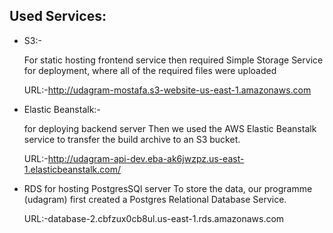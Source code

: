 ## Used Services:

 -  S3:- 
    
    For static hosting frontend service then required Simple Storage Service for deployment, where all of the required files were uploaded 
    
    URL:-http://udagram-mostafa.s3-website-us-east-1.amazonaws.com
   
 -  Elastic Beanstalk:- 
    
    for deploying backend server Then we used the AWS Elastic Beanstalk service to transfer the build archive to an S3 bucket.
    
    URL:-http://udagram-api-dev.eba-ak6jwzpz.us-east-1.elasticbeanstalk.com/
   
 -  RDS for hosting PostgresSQl server To store the data, our programme (udagram) first created a Postgres Relational Database Service. 
    
    URL:-database-2.cbfzux0cb8ul.us-east-1.rds.amazonaws.com
